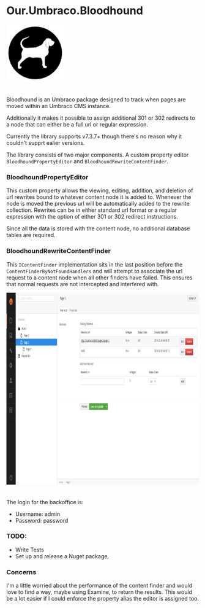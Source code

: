 # Our.Umbraco.Bloodhound

<img height="150" src="docs/bloodhound.png" style="margin-bottom: 20px" alt="Bloodhound logo">

Bloodhound is an Umbraco package designed to track when pages are moved within an Umbraco CMS instance. 

Additionally it makes it possible to assign additional 301 or 302 redirects to a node that can either be a full url or regular expression.

Currently the library supports v7.3.7+ though there's no reason why it couldn't supprt ealier versions. 

The library consists of two major components. A custom property editor `BloodhoundPropertyEditor` and `BloodhoundRewriteContentFinder`.

### BloodhoundPropertyEditor

This custom property allows the viewing, editing, addition, and deletion of url rewrites bound to whatever content node it is added to. Whenever the node is moved the previous url will
be automatically added to the rewrite collection. Rewrites can be in either standard url format or a regular expression with the option of either 301 or 302 redirect instructions.

Since all the data is stored with the content node, no additional database tables are required.

### BloodhoundRewriteContentFinder

This `IContentFinder` implementation sits in the last position before the `ContentFinderByNotFoundHandlers` and will attempt to associate the url request to a content node when all other finders
have failed. This ensures that normal requests are not intercepted and interfered with.

<img height="500" src="docs/screenshot.png" style="margin-bottom: 20px" alt="Bloodhound screenshot">


The login for the backoffice is:

- Username: admin
- Password: password


### TODO:
- Write Tests
- Set up and release a Nuget package.

### Concerns
I'm a little worried about the performance of the content finder and would love to find a way, maybe using Examine, to return the results.
This would be a lot easier if I could enforce the property alias the editor is assigned too.
